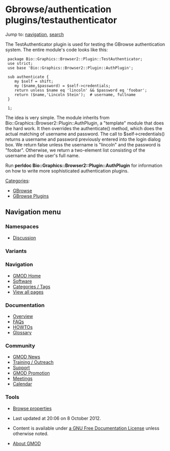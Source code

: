 



<span id="top"></span>




# <span dir="auto">Gbrowse/authentication plugins/testauthenticator</span>






Jump to: [navigation](#mw-navigation), [search](#p-search)


The TestAuthenticator plugin is used for testing the GBrowse
authentication system. The entire module's code looks like this:


``` de1
 package Bio::Graphics::Browser2::Plugin::TestAuthenticator;
 use strict;
 use base 'Bio::Graphics::Browser2::Plugin::AuthPlugin';
 
 sub authenticate {
    my $self = shift;
    my ($name,$password) = $self->credentials;
    return unless $name eq 'lincoln' && $password eq 'foobar';
    return ($name,'Lincoln Stein');  # username, fullname
 }
 
 1;
```


The idea is very simple. The module inherits from
Bio::Graphics::Browser2::Plugin::AuthPlugin, a "template" module that
does the hard work. It then overrides the authenticate() method, which
does the actual matching of username and password. The call to
\$self-\>credentials() returns a username and password previously
entered into the login dialog box. We return false unless the username
is "lincoln" and the password is "foobar". Otherwise, we return a
two-element list consisting of the username and the user's full name.

Run **perldoc Bio::Graphics::Browser2::Plugin::AuthPlugin** for
information on how to write more sophisticated authentication plugins.




[Categories](../../Special%3ACategories "Special%3ACategories"):

- [GBrowse](../../Category%3AGBrowse "Category%3AGBrowse")
- [GBrowse
  Plugins](../../Category%3AGBrowse_Plugins "Category%3AGBrowse Plugins")






## Navigation menu



### Namespaces


- <span id="ca-talk"><a
  href="http://gmod.org/mediawiki/index.php?title=Talk:Gbrowse/authentication_plugins/testauthenticator&amp;action=edit&amp;redlink=1"
  accesskey="t"
  title="Discussion about the content page [t]">Discussion</a></span>


### 

### Variants[](#)








<a href="../../Main_Page"
style="background-image: url(../../../images/GMOD-cogs.png);"
title="Visit the main page"></a>


### Navigation



- <span id="n-GMOD-Home">[GMOD Home](../../Main_Page)</span>
- <span id="n-Software">[Software](../../GMOD_Components)</span>
- <span id="n-Categories-.2F-Tags">[Categories /
  Tags](../../Categories)</span>
- <span id="n-View-all-pages">[View all
  pages](../../Special:AllPages)</span>




### Documentation



- <span id="n-Overview">[Overview](../../Overview)</span>
- <span id="n-FAQs">[FAQs](../../Category%3AFAQ)</span>
- <span id="n-HOWTOs">[HOWTOs](../../Category%3AHOWTO)</span>
- <span id="n-Glossary">[Glossary](../../Glossary)</span>




### Community



- <span id="n-GMOD-News">[GMOD News](../../GMOD_News)</span>
- <span id="n-Training-.2F-Outreach">[Training /
  Outreach](../../Training_and_Outreach)</span>
- <span id="n-Support">[Support](../../Support)</span>
- <span id="n-GMOD-Promotion">[GMOD
  Promotion](../../GMOD_Promotion)</span>
- <span id="n-Meetings">[Meetings](../../Meetings)</span>
- <span id="n-Calendar">[Calendar](../../Calendar)</span>




### Tools

- <span id="t-smwbrowselink"><a
  href="../../Special%3ABrowse/Gbrowse-2Fauthentication_plugins-2Ftestauthenticator"
  rel="smw-browse">Browse properties</a></span>



- <span id="footer-info-lastmod">Last updated at 20:06 on 8 October
  2012.</span>
<!-- - <span id="footer-info-viewcount">16,383 page views.</span> -->
- <span id="footer-info-copyright">Content is available under
  <a href="http://www.gnu.org/licenses/fdl-1.3.html" class="external"
  rel="nofollow">a GNU Free Documentation License</a> unless otherwise
  noted.</span>

<!-- -->

- <span id="footer-places-about">[About
  GMOD](../../GMOD%3AAbout "GMOD%3AAbout")</span>

<!-- -->




